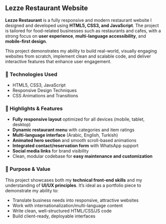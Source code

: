 

## Lezze Restaurant Website 

**Lezze Restaurant** is a fully responsive and modern restaurant website I designed and developed using **HTML5, CSS3, and JavaScript**. The project is tailored for food-related businesses such as restaurants and cafes, with a strong focus on **user experience**, **multi-language accessibility**, and **mobile-first design**.

This project demonstrates my ability to build real-world, visually engaging websites from scratch, implement clean and scalable code, and deliver interactive features that enhance user engagement.

### 🔧 Technologies Used

* HTML5, CSS3, JavaScript
* Responsive Design Techniques
* CSS Animations and Transitions

### 🌟 Highlights & Features

* **Fully responsive layout** optimized for all devices (mobile, tablet, desktop)
* **Dynamic restaurant menu** with categories and item ratings
* **Multi-language interface** (Arabic, English, Turkish)
* **Animated hero section** and smooth scroll-based animations
* **Integrated contact/reservation form** with WhatsApp support
* **Social media links** for brand visibility
* Clean, modular codebase for **easy maintenance and customization**

### 🧩 Purpose & Value

This project showcases both my **technical front-end skills** and my understanding of **UI/UX principles**. It’s ideal as a portfolio piece to demonstrate my ability to:

* Translate business needs into responsive, attractive websites
* Work with internationalization/multi-language content
* Write clean, well-structured HTML/CSS/JS code
* Build client-ready, deployable interfaces


